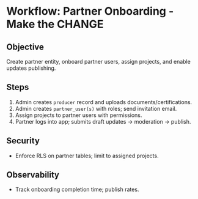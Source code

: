 # Workflow: Partner Onboarding - Make the CHANGE

## Objective
Create partner entity, onboard partner users, assign projects, and enable updates publishing.

## Steps
1) Admin creates `producer` record and uploads documents/certifications.
2) Admin creates `partner_user(s)` with roles; send invitation email.
3) Assign projects to partner users with permissions.
4) Partner logs into app; submits draft updates → moderation → publish.

## Security
- Enforce RLS on partner tables; limit to assigned projects.

## Observability
- Track onboarding completion time; publish rates.


